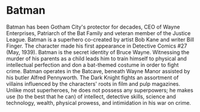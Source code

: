 # Batman #

Batman has been Gotham City's protector for decades, CEO of Wayne Enterprises, Patriarch of the Bat Family and veteran member of the Justice League. Batman is a superhero co-created by artist Bob Kane and writer Bill Finger. The character made his first appearance in Detective Comics #27 (May, 1939). Batman is the secret identity of Bruce Wayne. Witnessing the murder of his parents as a child leads him to train himself to physical and intellectual perfection and don a bat-themed costume in order to fight crime. Batman operates in the Batcave, beneath Wayne Manor assisted by his butler Alfred Pennyworth. The Dark Knight fights an assortment of villains influenced by the characters' roots in film and pulp magazines. Unlike most superheroes, he does not possess any superpowers; he makes use (to the best that he can) of intellect, detective skills, science and technology, wealth, physical prowess, and intimidation in his war on crime.
